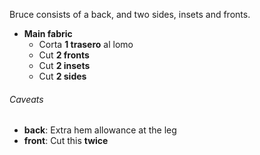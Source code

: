 Bruce consists of a back, and two sides, insets and fronts.

 - **Main fabric**
   - Corta **1 trasero** al lomo
   - Cut **2 fronts**
   - Cut **2 insets**
   - Cut **2 sides**

<Warning>

###### Caveats

- **back**: Extra hem allowance at the leg
- **front**: Cut this **twice**

</Warning>


